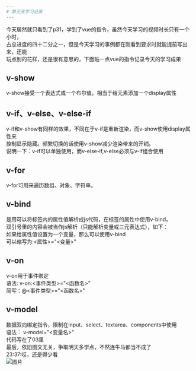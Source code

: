 ```yaml
---
# 第三天学习记录
---
```

今天居然就只看到了p31，学到了vue的指令，虽然今天学习的视频时长只有一个小时，  
占总进度的四十二分之一，但是今天学习的事例都在刚看到要求时就能提前写出来，还能  
玩点别的花样，还是很有意思的，下面贴一点vue的指令记录今天的学习成果  
## v-show  
v-show接受一个表达式或一个布尔值。相当于给元素添加一个display属性  
## v-if、v-else、v-else-if  
v-if和v-show有同样的效果，不同在于v-if是重新渲染，而v-show使用display属性来  
控制显示隐藏。频繁切换的话使用v-show减少渲染带来的开销。  
说明一下：v-if可以单独使用，而v-else-if,v-else必须与v-if组合使用  
## v-for  
v-for可用来遍历数组、对象、字符串。  
## v-bind  
是用可以将标签内的属性值解析成js代码，在标签的属性中使用v-bind，  
双引号里的内容会被当作js解析（只能解析变量或三元表达式），如下：  
如果给属性值设置为一个变量，那么可以使用v-bind  
可以缩写为:<属性>="<变量>"  
## v-on  
v-on用于事件绑定  
语法: v-on:<事件类型>="<函数名>"  
简写：@<事件类型>="<函数名>"  
## v-model  
数据双向绑定指令，限制在input、select、textarea、components中使用  
语法： v-model="<变量名>"  
代码写在了03里  
最后，依旧图文无关，争取明天多学点，不然连牛马都当不成了  
23:37:哎，还是得少看  
![图片](https://r2.touchgal.net/2023/09/8437863267021412.jpg)
